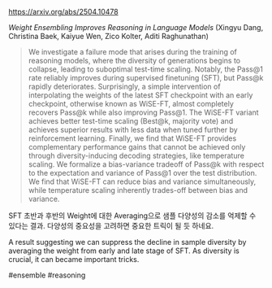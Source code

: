 https://arxiv.org/abs/2504.10478

*Weight Ensembling Improves Reasoning in Language Models* (Xingyu Dang, Christina Baek, Kaiyue Wen, Zico Kolter, Aditi Raghunathan)

> We investigate a failure mode that arises during the training of reasoning models, where the diversity of generations begins to collapse, leading to suboptimal test-time scaling. Notably, the Pass@1 rate reliably improves during supervised finetuning (SFT), but Pass@k rapidly deteriorates. Surprisingly, a simple intervention of interpolating the weights of the latest SFT checkpoint with an early checkpoint, otherwise known as WiSE-FT, almost completely recovers Pass@k while also improving Pass@1. The WiSE-FT variant achieves better test-time scaling (Best@k, majority vote) and achieves superior results with less data when tuned further by reinforcement learning. Finally, we find that WiSE-FT provides complementary performance gains that cannot be achieved only through diversity-inducing decoding strategies, like temperature scaling. We formalize a bias-variance tradeoff of Pass@k with respect to the expectation and variance of Pass@1 over the test distribution. We find that WiSE-FT can reduce bias and variance simultaneously, while temperature scaling inherently trades-off between bias and variance.

SFT 초반과 후반의 Weight에 대한 Averaging으로 샘플 다양성의 감소를 억제할 수 있다는 결과. 다양성의 중요성을 고려하면 중요한 트릭이 될 듯 하네요.

<english>
A result suggesting we can suppress the decline in sample diversity by averaging the weight from early and late stage of SFT. As diversity is crucial, it can became important tricks.
</english>

#ensemble #reasoning 